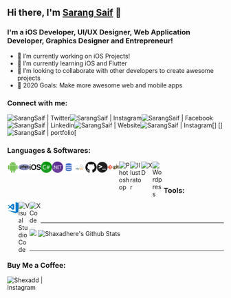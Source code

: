 ## Hi there, I'm [Sarang Saif][website] 👋

### I'm a iOS Developer, UI/UX Designer, Web Application Developer, Graphics Designer and Entrepreneur!
- 🔭 I’m currently working on iOS Projects!
- 🌱 I’m currently learning iOS and Flutter
- 👯 I’m looking to collaborate with other developers to create awesome projects
- 🥅 2020 Goals: Make more awesome web and mobile apps

### Connect with me:

[<img align="left" alt="SarangSaif | Twitter" src="https://img.shields.io/badge/twitter-%231DA1F2.svg?&style=for-the-badge&logo=twitter&logoColor=white" />][twitter]
[<img align="left" alt="SarangSaif | Instagram" src="https://img.shields.io/badge/instagram-%23E4405F.svg?&style=for-the-badge&logo=instagram&logoColor=white" />][instagram]
[<img align="left" alt="SarangSaif | Facebook" src="https://img.shields.io/badge/Facebook-blue?&style=for-the-badge&logo=facebook&logoColor=white" />][facebook]
[<img align="left" alt="SarangSaif | Linkedin" src="https://img.shields.io/badge/linkedin-yellow?&style=for-the-badge&logo=linkedin&logoColor=white" />][linkedin]

<br />
[<img align="left" alt="SarangSaif | Website" src="https://img.shields.io/badge/website-%231DA1F2.svg?&style=for-the-badge&logo=website&logoColor=white" />]
[<img align="left" alt="SarangSaif | Instagram" src="https://img.shields.io/badge/Resume-%9400D3.svg?&style=for-the-badge&logo=Resume&logoColor=white" />]
[<img align="left" alt="SarangSaif | portfolio" src="https://img.shields.io/badge/Portfolio-blue?&style=for-the-badge&logo=work&logoColor=white" />

<br />

### Languages & Softwares:

<img align="left" alt="Android" width="26px" src="https://raw.githubusercontent.com/github/explore/80688e429a7d4ef2fca1e82350fe8e3517d3494d/topics/android/android.png" />
<img align="left" alt="PHP" width="26px" src="https://raw.githubusercontent.com/github/explore/ccc16358ac4530c6a69b1b80c7223cd2744dea83/topics/php/php.png" />
<img align="left" alt="iOS" width="26px" src="https://raw.githubusercontent.com/github/explore/80688e429a7d4ef2fca1e82350fe8e3517d3494d/topics/ios/ios.png" />
<img align="left" alt="C#" width="26px" src="https://raw.githubusercontent.com/github/explore/80688e429a7d4ef2fca1e82350fe8e3517d3494d/topics/csharp/csharp.png" />
<img align="left" alt=".NET" width="26px" src="https://raw.githubusercontent.com/github/explore/93d8a67084f94b2a444e510199a6e7622e5b09a3/topics/dotnet/dotnet.png" />
<img align="left" alt="SQL" width="26px" src="https://raw.githubusercontent.com/github/explore/80688e429a7d4ef2fca1e82350fe8e3517d3494d/topics/sql/sql.png" />
<img align="left" alt="MySQL" width="26px" src="https://raw.githubusercontent.com/github/explore/80688e429a7d4ef2fca1e82350fe8e3517d3494d/topics/mysql/mysql.png" />
<img align="left" alt="GitHub" width="26px" src="https://raw.githubusercontent.com/github/explore/78df643247d429f6cc873026c0622819ad797942/topics/github/github.png" />
<img align="left" alt="HTML5" width="26px" src="https://raw.githubusercontent.com/github/explore/80688e429a7d4ef2fca1e82350fe8e3517d3494d/topics/terminal/terminal.png" />
<img align="left" alt="Git" width="26px" src="https://raw.githubusercontent.com/github/explore/80688e429a7d4ef2fca1e82350fe8e3517d3494d/topics/git/git.png" />
<img align="left" alt="Photoshop" width="26px" src="https://upload.wikimedia.org/wikipedia/commons/thumb/a/af/Adobe_Photoshop_CC_icon.svg/788px-Adobe_Photoshop_CC_icon.svg.png" />
<img align="left" alt="Illustrator" width="26px" src="https://cdn.iconscout.com/icon/free/png-256/adobe-illustrator-2522532-2132720.png" />
<img align="left" alt="XD" width="26px" src="https://upload.wikimedia.org/wikipedia/commons/thumb/c/c2/Adobe_XD_CC_icon.svg/1200px-Adobe_XD_CC_icon.svg.png" />

<img align="left" alt="Wordpress" width="26px" src="https://pngimg.com/uploads/wordpress/wordpress_PNG26.png">

<br />
<br />

### Tools:

<img align="left" alt="Visual Studio Code" width="26px" src="https://raw.githubusercontent.com/github/explore/80688e429a7d4ef2fca1e82350fe8e3517d3494d/topics/visual-studio-code/visual-studio-code.png" />
<img align="left" alt="Visual Studio Code" width="26px" src="https://2.bp.blogspot.com/-tzm1twY_ENM/XlCRuI0ZkRI/AAAAAAAAOso/BmNOUANXWxwc5vwslNw3WpjrDlgs9PuwQCLcBGAsYHQ/s1600/pasted%2Bimage%2B0.png" />
<img align="left" alt="XCode" width="26px" src="https://icons-for-free.com/iconfiles/png/512/develop+developing+folder+xcode+icon-1320184805988529988.png" />


<br />
<br />

---


<img aligh="left" src="https://github-readme-stats.vercel.app/api/top-langs/?username=sarangsaif&layout=compact" />

<img align="" alt="Shaxadhere's Github Stats" src="https://github-readme-stats.codestackr.vercel.app/api?username=sarangsaif&show_icons=true&hide_border=true" />

<br />
<br />

---

### Buy Me a Coffee:

[<img align="left" width="130px" alt="Shexadd | Instagram" src="https://images.squarespace-cdn.com/content/v1/5a82ee54edaed8f0ec09744c/1522231628780-BEUWURTD30OFMINF49YP/ke17ZwdGBToddI8pDm48kKlH-NBjyuLJ1B_ReXkMz_BZw-zPPgdn4jUwVcJE1ZvWQUxwkmyExglNqGp0IvTJZUJFbgE-7XRK3dMEBRBhUpxtQJUiLl07rAb8zcklGpnQMyLAUGvLtyKFay5Ob7sqf0od4CxKOAy9FxLHTjBN_Oo/image-asset.jpeg" />][coffee]




[website]: https://shaxad.netlify.app/
[portfolio]: https://coroflot.com/sarang
[resume]: https://jobee.pk/profile/sarangsaif
[twitter]: https://twitter.com/Shexadd
[facebook]: https://facebook.com/sarang.saif.77
[linkedin]: https://www.linkedin.com/in/sarangsaifjokhio/
[instagram]: https://instagram.com/Shexadd
[coffee]: https://www.buymeacoffee.com/Shexadd

